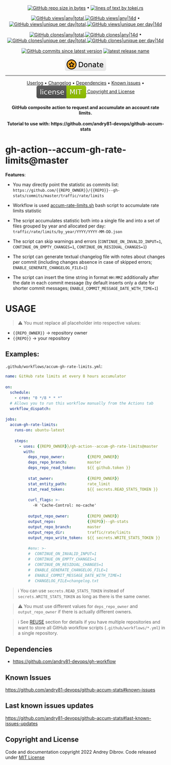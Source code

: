 <p align="center">
  <a href="#"><img src="https://img.shields.io/github/repo-size/andry81-devops/gh-action--accum-gh-rate-limits" valign="middle" alt="GitHub repo size in bytes" /></a>
• <a href="https://github.com/XAMPPRocky/tokei"><img src="https://tokei.rs/b1/github/andry81-devops/gh-action--accum-gh-rate-limits?category=lines" valign="middle" alt="lines of text by tokei.rs" /></a>
</p>

<p align="center">
  <a href="https://github.com/andry81-stats/gh-action--accum-gh-rate-limits--gh-stats/commits/master/traffic/views">
    <img src="https://img.shields.io/badge/dynamic/json?color=success&label=Github%20views|all&query=count&url=https://github.com/andry81-stats/gh-action--accum-gh-rate-limits--gh-stats/raw/master/traffic/views/latest-accum.json?raw=True&logo=github" valign="middle" alt="GitHub views|any|total" />
    <img src="https://img.shields.io/badge/dynamic/json?color=success&label=14d&query=count&url=https://github.com/andry81-stats/gh-action--accum-gh-rate-limits--gh-stats/raw/master/traffic/views/latest.json?raw=True" valign="middle" alt="GitHub views|any|14d" /></a>
• <a href="https://github.com/andry81-stats/gh-action--accum-gh-rate-limits--gh-stats/commits/master/traffic/views">
    <img src="https://img.shields.io/badge/dynamic/json?color=success&label=Github%20views|unq&query=uniques&url=https://github.com/andry81-stats/gh-action--accum-gh-rate-limits--gh-stats/raw/master/traffic/views/latest-accum.json?raw=True&logo=github" valign="middle" alt="GitHub views|unique per day|total" />
    <img src="https://img.shields.io/badge/dynamic/json?color=success&label=14d&query=uniques&url=https://github.com/andry81-stats/gh-action--accum-gh-rate-limits--gh-stats/raw/master/traffic/views/latest.json?raw=True" valign="middle" alt="GitHub views|unique per day|14d" /></a>
</p>

<p align="center">
  <a href="https://github.com/andry81-stats/gh-action--accum-gh-rate-limits--gh-stats/commits/master/traffic/clones">
    <img src="https://img.shields.io/badge/dynamic/json?color=success&label=Github%20clones|all&query=count&url=https://github.com/andry81-stats/gh-action--accum-gh-rate-limits--gh-stats/raw/master/traffic/clones/latest-accum.json?raw=True&logo=github" valign="middle" alt="GitHub clones|any|total" />
    <img src="https://img.shields.io/badge/dynamic/json?color=success&label=14d&query=count&url=https://github.com/andry81-stats/gh-action--accum-gh-rate-limits--gh-stats/raw/master/traffic/clones/latest.json?raw=True" valign="middle" alt="GitHub clones|any|14d" /></a>
• <a href="https://github.com/andry81-stats/gh-action--accum-gh-rate-limits--gh-stats/commits/master/traffic/clones">
    <img src="https://img.shields.io/badge/dynamic/json?color=success&label=Github%20clones|unq&query=uniques&url=https://github.com/andry81-stats/gh-action--accum-gh-rate-limits--gh-stats/raw/master/traffic/clones/latest-accum.json?raw=True&logo=github" valign="middle" alt="GitHub clones|unique per day|total" />
    <img src="https://img.shields.io/badge/dynamic/json?color=success&label=14d&query=uniques&url=https://github.com/andry81-stats/gh-action--accum-gh-rate-limits--gh-stats/raw/master/traffic/clones/latest.json?raw=True" valign="middle" alt="GitHub clones|unique per day|14d" /></a>
</p>

<p align="center">
  <a href="https://github.com/andry81-devops/gh-action--accum-gh-rate-limits/commits">
    <img src="https://img.shields.io/github/commits-since/andry81-devops/gh-action--accum-gh-rate-limits/latest?sort=semver&label=Github%20commits%20since%20latest" valign="middle" alt="GitHub commits since latest version" /></a>
  <a href="https://github.com/andry81-devops/gh-action--accum-gh-rate-limits/releases">
    <img src="https://img.shields.io/github/v/release/andry81-devops/gh-action--accum-gh-rate-limits?include_prereleases&label=latest" valign="middle" alt="latest release name" /></a>
</p>

<p align="center">
  <a href="https://github.com/andry81/donate"><img src="https://github.com/andry81/andry81/raw/master/badges/donate.svg" valign="middle" alt="donate" /></a>
</p>

---

<p align="center">
  <a href="https://github.com/andry81-devops/gh-action--accum-gh-rate-limits/blob/master/userlog.md">Userlog</a>
• <a href="https://github.com/andry81-devops/gh-action--accum-gh-rate-limits/blob/master/changelog.txt">Changelog</a>
• <a href="#dependecies">Dependencies</a>
• <a href="#known_issues">Known issues</a>
• <a href="#copyright-and-license"><img src="https://github.com/andry81/andry81/raw/master/badges/mit-license.svg" valign="middle" alt="copyright and license" />&nbsp;Copyright and License</a>
</p>

<h4 align="center">GitHub composite action to request and accumulate an account rate limits.<br/>
<br/>
Tutorial to use with: https://github.com/andry81-devops/github-accum-stats</h4>

##

# gh-action--accum-gh-rate-limits@master

**Features**:

* You may directly point the statistic as commits list:
  `https://github.com/{{REPO_OWNER}}/{{REPO}}--gh-stats/commits/master/traffic/rate/limits`

* Workflow is used [accum-rate-limits.sh](https://github.com/andry81-devops/gh-workflow/blob/master/bash/github/accum-rate-limits.sh) bash script to accumulate rate limits statistic

* The script accumulates statistic both into a single file and into a set of files grouped by year and allocated per day:
  `traffic/rate/limits/by_year/YYYY/YYYY-MM-DD.json`

* The script can skip warnings and errors (`CONTINUE_ON_INVALID_INPUT=1`, `CONTINUE_ON_EMPTY_CHANGES=1`, `CONTINUE_ON_RESIDUAL_CHANGES=1`)

* The script can generate textual changelog file with notes about changes per commit (including changes absence in case of skipped errors; `ENABLE_GENERATE_CHANGELOG_FILE=1`)

* The script can insert the time string in format `HH:MMZ` additionally after the date in each commit message (by default inserts only a date for shorter commit messages; `ENABLE_COMMIT_MESSAGE_DATE_WITH_TIME=1`)

# USAGE

> :warning: You must replace all placeholder into respective values:

* `{{REPO_OWNER}}` -> repository owner
* `{{REPO}}` -> your repository

## Examples:

<a name="accum-gh-rate-limits-yml">`.github/workflows/accum-gh-rate-limits.yml`</a>:

```yml
name: GitHub rate limits at every 8 hours accumulator

on:
  schedule:
    - cron: "0 */8 * * *"
  # Allows you to run this workflow manually from the Actions tab
  workflow_dispatch:

jobs:
  accum-gh-rate-limits:
    runs-on: ubuntu-latest

    steps:
      - uses: {{REPO_OWNER}}/gh-action--accum-gh-rate-limits@master
        with:
          deps_repo_owner:          {{REPO_OWNER}}
          deps_repo_branch:         master
          deps_repo_read_token:     ${{ github.token }}

          stat_owner:               {{REPO_OWNER}}
          stat_entity_path:         rate_limit
          stat_read_token:          ${{ secrets.READ_STATS_TOKEN }}

          curl_flags: >-
            -H 'Cache-Control: no-cache'

          output_repo_owner:        {{REPO_OWNER}}
          output_repo:              {{REPO}}--gh-stats
          output_repo_branch:       master
          output_repo_dir:          traffic/rate/limits
          output_repo_write_token:  ${{ secrets.WRITE_STATS_TOKEN }}

          #env: >-
          #  CONTINUE_ON_INVALID_INPUT=1
          #  CONTINUE_ON_EMPTY_CHANGES=1
          #  CONTINUE_ON_RESIDUAL_CHANGES=1
          #  ENABLE_GENERATE_CHANGELOG_FILE=1
          #  ENABLE_COMMIT_MESSAGE_DATE_WITH_TIME=1
          #  CHANGELOG_FILE=changelog.txt
```

> :information_source: You can use `secrets.READ_STATS_TOKEN` instead of `secrets.WRITE_STATS_TOKEN` as long as there is the same owner.

> :warning: You must use different values for `deps_repo_owner` and `output_repo_owner` if there is actually different owners.

> :information_source: See <a href="https://github.com/andry81-devops/github-accum-stats#reuse">REUSE</a> section for details if you have multiple repositories and want to store all GitHub workflow scripts (`.github/workflows/*.yml`) in a single repository.

## <a name="dependecies">Dependencies</a>

* https://github.com/andry81-devops/gh-workflow

## Known Issues

https://github.com/andry81-devops/github-accum-stats#known-issues

## Last known issues updates

https://github.com/andry81-devops/github-accum-stats#last-known-issues-updates

## <a name="copyright-and-license">Copyright and License</a>

Code and documentation copyright 2022 Andrey Dibrov. Code released under [MIT License](https://github.com/andry81-devops/gh-action--accum-gh-rate-limits/blob/master/license.txt)
